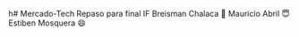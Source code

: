 h# Mercado-Tech
Repaso para final IF
Breisman Chalaca :thinking:
Mauricio Abril :innocent:
Estiben Mosquera  :smile:
